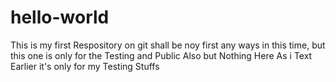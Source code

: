 # hello-world
This is my first Respository on git shall be noy first any ways in this time, but this one is only for the Testing and Public Also but Nothing Here As i Text Earlier it's only for my Testing Stuffs
